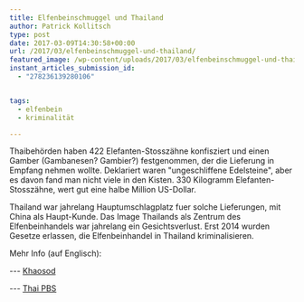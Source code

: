 ```yaml
---
title: Elfenbeinschmuggel und Thailand
author: Patrick Kollitsch
type: post
date: 2017-03-09T14:30:58+00:00
url: /2017/03/elfenbeinschmuggel-und-thailand/
featured_image: /wp-content/uploads/2017/03/elfenbeinschmuggel-und-thailand/Thailand-Ivory-Seized_Cham.jpg
instant_articles_submission_id:
  - "278236139280106"


tags:
  - elfenbein
  - kriminalität

---
```

Thaibehörden haben 422 Elefanten-Stosszähne konfisziert und einen Gamber (Gambanesen? Gambier?) festgenommen, der die Lieferung in Empfang nehmen wollte. Deklariert waren "ungeschliffene Edelsteine", aber es davon fand man nicht viele in den Kisten. 330 Kilogramm Elefanten-Stosszähne, wert gut eine halbe Million US-Dollar. 

Thailand war jahrelang Hauptumschlagplatz fuer solche Lieferungen, mit China als Haupt-Kunde. Das Image Thailands als Zentrum des Elfenbeinhandels war jahrelang ein Gesichtsverlust. Erst 2014 wurden Gesetze erlassen, die Elfenbeinhandel in Thailand kriminalisieren. 

Mehr Info (auf Englisch):
  
--- [Khaosod][1]
  
--- [Thai PBS][2]

 [1]: http://www.khaosodenglish.com/news/crimecourtscalamity/crime-crime/2017/03/08/gambian-man-arrested-422-pieces-smuggled-elephant-tusks/
 [2]: http://englishnews.thaipbs.or.th/customs-seized-17-million-baht-worth-african-ivory/